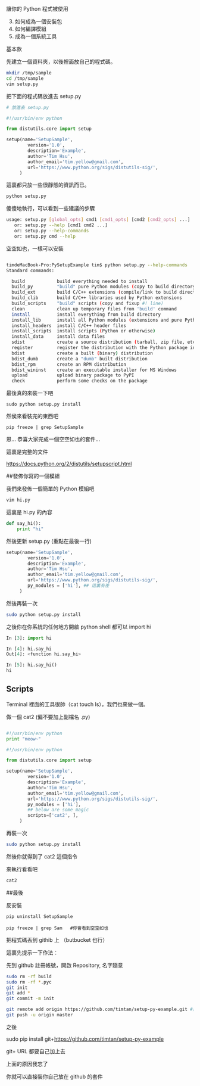 讓你的 Python 程式被使用

   3. 如何成為一個安裝包
   4. 如何編譯模組
   2. 成為一個系統工具




基本款

先建立一個資料夾，以後裡面放自己的程式碼。

```bash
mkdir /tmp/sample
cd /tmp/sample
vim setup.py
```

把下面的程式碼放進去 setup.py

```py
# 放進去 setup.py

#!/usr/bin/env python

from distutils.core import setup

setup(name='SetupSample',
        version='1.0',
        description='Example',
        author='Tim Hsu',
        author_email='tim.yellow@gmail.com',
        url='https://www.python.org/sigs/distutils-sig/',
     )
```

這裏都只放一些很靜態的資訊而已。


```bash
python setup.py
```

傻傻地執行，可以看到一些建議的步驟

```bash
usage: setup.py [global_opts] cmd1 [cmd1_opts] [cmd2 [cmd2_opts] ...]
   or: setup.py --help [cmd1 cmd2 ...]
   or: setup.py --help-commands
   or: setup.py cmd --help

```

空空如也，一樣可以安裝

```bash

timdeMacBook-Pro:PySetupExample tim$ python setup.py --help-commands
Standard commands:

  build            build everything needed to install
  build_py         "build" pure Python modules (copy to build directory)
  build_ext        build C/C++ extensions (compile/link to build directory)
  build_clib       build C/C++ libraries used by Python extensions
  build_scripts    "build" scripts (copy and fixup #! line)
  clean            clean up temporary files from 'build' command
  install          install everything from build directory
  install_lib      install all Python modules (extensions and pure Python)
  install_headers  install C/C++ header files
  install_scripts  install scripts (Python or otherwise)
  install_data     install data files
  sdist            create a source distribution (tarball, zip file, etc.)
  register         register the distribution with the Python package index
  bdist            create a built (binary) distribution
  bdist_dumb       create a "dumb" built distribution
  bdist_rpm        create an RPM distribution
  bdist_wininst    create an executable installer for MS Windows
  upload           upload binary package to PyPI
  check            perform some checks on the package

```

最後真的來裝一下吧

```
sudo python setup.py install
```

然侯來看裝完的東西吧

```
pip freeze | grep SetupSample
```

恩... 恭喜大家完成一個空空如也的套件...

這裏是完整的文件

https://docs.python.org/2/distutils/setupscript.html

##發佈你寫的一個模組

我們來發佈一個簡單的 Python 模組吧

```bash
vim hi.py
```

這裏是 hi.py 的內容

```py
def say_hi():
    print "hi"
```

然後更新 setup.py  (重點在最後一行)

```py
setup(name='SetupSample',
        version='1.0',
        description='Example',
        author='Tim Hsu',
        author_email='tim.yellow@gmail.com',
        url='https://www.python.org/sigs/distutils-sig/',
        py_modules = ['hi'], ## 這裏有差
     )
```

然後再裝一次

```bash
sudo python setup.py install
```

之後你在你系統的任何地方開啟 python shell 都可以  import hi

```py
In [3]: import hi

In [4]: hi.say_hi
Out[4]: <function hi.say_hi>

In [5]: hi.say_hi()
hi
```


## Scripts

Terminal 裡面的工具很帥（cat touch ls），我們也來做一個。

做一個 cat2  (偏不要加上副檔名 .py)

```py

#!/usr/bin/env python
print "meow~"

```

```py
#!/usr/bin/env python

from distutils.core import setup

setup(name='SetupSample',
        version='1.0',
        description='Example',
        author='Tim Hsu',
        author_email='tim.yellow@gmail.com',
        url='https://www.python.org/sigs/distutils-sig/',
        py_modules = ['hi'],
        ## below are some magic
        scripts=['cat2', ],
     )
```

再裝一次

```bash
sudo python setup.py install
```

然後你就得到了 cat2 這個指令

來執行看看吧

```bash
cat2
```



##最後

反安裝

```
pip uninstall SetupSample
```

```
pip freeze | grep Sam   #你會看到空空如也
```


把程式碼丟到 githib 上 （butbucket 也行）

這裏先提示一下作法：

先到 github 註冊帳號，開啟 Repository, 名字隨意

```bash
sudo rm -rf build
sudo rm -rf *.pyc
git init
git add *
git commit -m init

git remote add origin https://github.com/timtan/setup-py-example.git #這是你的 Repo，每人不同
git push -u origin master
```


之後

sudo pip install git+https://github.com/timtan/setup-py-example

git+  URL  都要自己加上去

上面的原因我忘了

你就可以直接裝你自己放在 github 的套件




